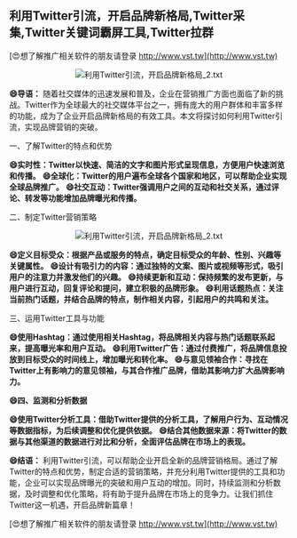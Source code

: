 ## **利用Twitter引流，开启品牌新格局,Twitter采集,Twitter关键词霸屏工具,Twitter拉群**

[😍想了解推广相关软件的朋友请登录 http://www.vst.tw](http://www.vst.tw)

 <center><img src="https://vst.tw/MP4/tuiguang/png/4.png" alt="利用Twitter引流，开启品牌新格局_2.txt"></center>

**😄导语：**
随着社交媒体的迅速发展和普及，企业在营销推广方面也面临了新的挑战。Twitter作为全球最大的社交媒体平台之一，拥有庞大的用户群体和丰富多样的功能，成为了企业开启品牌新格局的有效工具。本文将探讨如何利用Twitter引流，实现品牌营销的突破。

一、了解Twitter的特点和优势

**😄实时性：Twitter以快速、简洁的文字和图片形式呈现信息，方便用户快速浏览和传播。**
**😄全球化：Twitter的用户遍布全球各个国家和地区，可以帮助企业实现全球品牌推广。**
**😄社交互动：Twitter强调用户之间的互动和社交关系，通过评论、转发等功能增加品牌曝光和传播。**

二、制定Twitter营销策略

 <center><img src="https://vst.tw/MP4/tuiguang/png/8.png" alt="利用Twitter引流，开启品牌新格局_2.txt"></center>

**😄定义目标受众：根据产品或服务的特点，确定目标受众的年龄、性别、兴趣等关键属性。**
**😄设计有吸引力的内容：通过独特的文案、图片或视频等形式，吸引用户的注意力并激发他们的兴趣。**
**😄持续更新和互动：保持频繁的发布更新，与用户进行互动，回复评论和提问，建立积极的品牌形象。**
**😄利用话题热点：关注当前热门话题，并结合品牌的特点，制作相关内容，引起用户的共鸣和关注。**

三、运用Twitter工具与功能

**😄使用Hashtag：通过使用相关Hashtag，将品牌相关内容与热门话题联系起来，提高曝光率和用户互动。**
**😄利用Twitter广告：通过付费推广，将品牌信息投放到目标受众的时间线上，增加曝光和转化率。**
**😄与意见领袖合作：寻找在Twitter上有影响力的意见领袖，与其合作推广品牌，借助其影响力扩大品牌影响力。**

**😄四、监测和分析数据**

**😄使用Twitter分析工具：借助Twitter提供的分析工具，了解用户行为、互动情况等数据指标，为后续调整和优化提供依据。**
**😄结合其他数据来源：将Twitter的数据与其他渠道的数据进行对比和分析，全面评估品牌在市场上的表现。**

**😄结语：**
利用Twitter引流，可以帮助企业开启全新的品牌营销格局。通过了解Twitter的特点和优势，制定合适的营销策略，并充分利用Twitter提供的工具和功能，企业可以实现品牌曝光的突破和用户互动的增加。同时，持续监测和分析数据，及时调整和优化策略，将有助于提升品牌在市场上的竞争力。让我们抓住Twitter这一机遇，开启品牌新篇章！

[😍想了解推广相关软件的朋友请登录 http://www.vst.tw](http://www.vst.tw)



